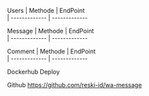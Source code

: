 Users
| Methode     | EndPoint      
| ------------- | ------------- 
    


Message
| Methode     | EndPoint      
| ------------- | ------------- 
     

Comment
| Methode     | EndPoint      
| ------------- | ------------- 
  

Dockerhub Deploy

Github https://github.com/reski-id/wa-message
